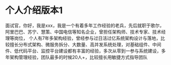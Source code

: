 # 个人介绍版本1
面试官，你好，我是xxx，我是一个有着多年工作经验的老兵，先后就职于歌尔，阿里巴巴、苏宁、慧策、中国电信等知名企业，曾担任架构师、技术专家、技术经理等岗位，
个人有7年多架构经验，曾经参与过日活过亿系统架构设计与落地，比较擅长分布式架构、微服务拆分、大数量、高并发系统处理，对基础组件、中间件、低代码平台、监控平台建设都有丰富的经验，多次从零到一参与系统建设，多年架构管理经验，团队最多的时候20人+，比较擅长用敏捷方式指导团队